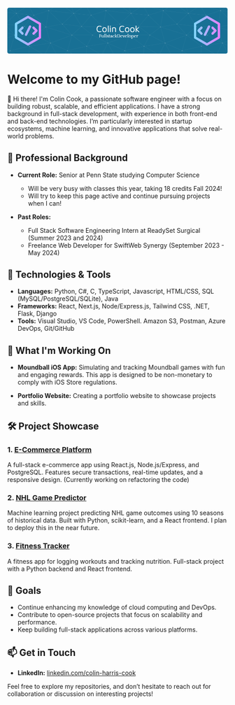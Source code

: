 ![Header](./header.png)

# Welcome to my GitHub page!

👋 Hi there! I'm Colin Cook, a passionate software engineer with a focus on building robust, scalable, and efficient applications. I have a strong background in full-stack development, with experience in both front-end and back-end technologies. I’m particularly interested in startup ecosystems, machine learning, and innovative applications that solve real-world problems.

## 💼 Professional Background

- **Current Role:** Senior at Penn State studying Computer Science
  - Will be very busy with classes this year, taking 18 credits Fall 2024!
  - Will try to keep this page active and continue pursuing projects when I can!
    
- **Past Roles:**

  - Full Stack Software Engineering Intern at ReadySet Surgical (Summer 2023 and 2024)
  - Freelance Web Developer for SwiftWeb Synergy (September 2023 - May 2024)
  
## 🔧 Technologies & Tools

- **Languages:** Python, C#, C, TypeScript, Javascript, HTML/CSS, SQL (MySQL/PostgreSQL/SQLite), Java
- **Frameworks:** React, Next.js, Node/Express.js, Tailwind CSS, .NET, Flask, Django
- **Tools:** Visual Studio, VS Code, PowerShell. Amazon S3, Postman, Azure DevOps, Git/GitHub
  

## 🌱 What I'm Working On

- **Moundball iOS App:** Simulating and tracking Moundball games with fun and engaging rewards. This app is designed to be non-monetary to comply with iOS Store regulations.
  
- **Portfolio Website:** Creating a portfolio website to showcase projects and skills.


## 🛠️ Project Showcase

### 1. [E-Commerce Platform](https://github.com/ColinHCook/ECommerceWebsite)
A full-stack e-commerce app using React.js, Node.js/Express, and PostgreSQL. Features secure transactions, real-time updates, and a responsive design. (Currently working on refactoring the code)

### 2. [NHL Game Predictor](https://github.com/ColinHCook/nhl-predictor)
Machine learning project predicting NHL game outcomes using 10 seasons of historical data. Built with Python, scikit-learn, and a React frontend. I plan to deploy this in the near future.

### 3. [Fitness Tracker](https://github.com/ColinHCook/fitness-app-clone)
A fitness app for logging workouts and tracking nutrition. Full-stack project with a Python backend and React frontend.


## 🎯 Goals

- Continue enhancing my knowledge of cloud computing and DevOps.
- Contribute to open-source projects that focus on scalability and performance.
- Keep building full-stack applications across various platforms.

## 📫 Get in Touch

- **LinkedIn:** [linkedin.com/colin-harris-cook](https://www.linkedin.com/in/colin-harris-cook/) 

Feel free to explore my repositories, and don’t hesitate to reach out for collaboration or discussion on interesting projects!
